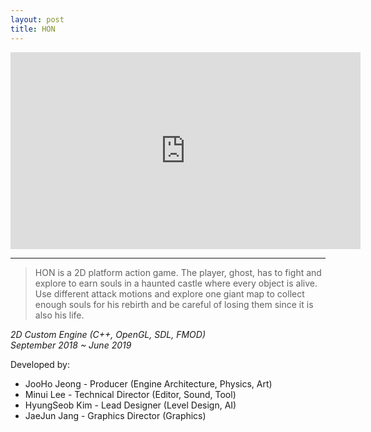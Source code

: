 ```yaml
---
layout: post
title: HON
---
```

<iframe width="560" height="315" src="https://www.youtube.com/embed/yxLLsadQ_z4" frameborder="0" allow="accelerometer; autoplay; encrypted-media; gyroscope; picture-in-picture" allowfullscreen></iframe>

-----

>HON is a 2D platform action game. The player, ghost, has to fight and explore to earn souls in a haunted castle where every object is alive. Use different attack motions and explore one giant map to collect enough souls for his rebirth and be careful of losing them since it is also his life. 

<!--break-->

<em>
2D Custom Engine (C++, OpenGL, SDL, FMOD)<br/>
September 2018 ~ June 2019
</em>

Developed by:
* JooHo Jeong - Producer (Engine Architecture, Physics, Art)
* Minui Lee - Technical Director (Editor, Sound, Tool)
* HyungSeob Kim - Lead Designer (Level Design, AI)
* JaeJun Jang - Graphics Director (Graphics)
